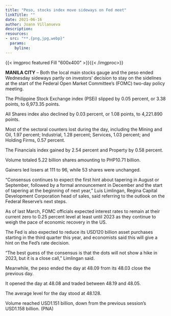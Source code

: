 ```yaml
---
title: "Peso, stocks index move sideways on Fed meet"
linkTitle: ""
date: 2021-06-16
author: Joann Villanueva
description:
resources:
- src: "**.{png,jpg,webp}"
  params:
    byline: 
---
```

{{< imgproc featured Fill "600x400" >}}{{< /imgproc>}}

**MANILA CITY** –   Both the local main stocks gauge and the peso ended Wednesday sideways partly on investors’ decision to stay on the sidelines at the start of the Federal Open Market Committee’s (FOMC) two-day policy meeting. 
 
The Philippine Stock Exchange index (PSEi) slipped by 0.05 percent, or 3.38 points, to 6,973.35 points. 
 
All Shares index also declined by 0.03 percent, or 1.08 points, to 4,221.890 points. 
 
Most of the sectoral counters lost during the day, including the Mining and Oil, 1.97 percent; Industrial, 1.28 percent; Services, 1.03 percent; and Holding Firms, 0.57 percent. 
 
The Financials index gained by 2.54 percent and Property by 0.58 percent.
 
Volume totaled 5.22 billion shares amounting to PHP10.71 billion.
 
Gainers led losers at 111 to 96, while 53 shares were unchanged. 
 
“Consensus continues to expect the first hint about tapering in August or September, followed by a formal announcement in December and the start of tapering at the beginning of next year,” Luis Limlingan, Regina Capital Development Corporation head of sales, said referring to the outlook on the Federal Reserve’s next steps.
 
As of last March, FOMC officials expected interest rates to remain at their current zero to 0.25 percent level at least until 2023 as they continue to weigh the pace of economic recovery in the US.
 
The Fed is also expected to reduce its USD120 billion asset purchases starting in the third quarter this year, and economists said this will give a hint on the Fed’s rate decision.
 
“The best guess of the consensus is that the dots will not show a hike in 2023, but it is a close call,” Limlingan said. 
 
Meanwhile, the peso ended the day at 48.09 from its 48.03 close the previous day. 
 
It opened the day at 48.08 and traded between 48.19 and 48.05. 
 
The average level for the day stood at 48.128. 
 
Volume reached USD1.151 billion, down from the previous session’s USD1.158 billion. (PNA)